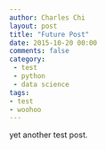 ```yaml
---
author: Charles Chi
layout: post
title: "Future Post"
date: 2015-10-20 00:00
comments: false
category:
 - test
 - python
 - data science
tags:
- test
- woohoo
---
```


yet another test post.
